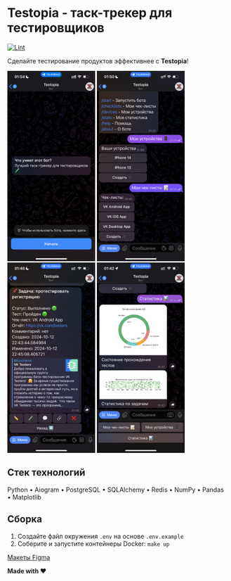 # Testopia - таск-трекер для тестировщиков

[![Lint](https://github.com/everysoftware/testopia/actions/workflows/ci.yml/badge.svg)](https://github.com/everysoftware/testopia/actions/workflows/ci.yml)

Сделайте тестирование продуктов эффективнее с **Testopia**!

<img src="/assets/onboarding.PNG" width="200" />
<img src="/assets/checklists.PNG" width="200" />

<img src="/assets/task.PNG" width="200" />
<img src="/assets/stats.PNG" width="200" />

## Стек технологий

Python • Aiogram • PostgreSQL • SQLAlchemy • Redis • NumPy • Pandas • Matplotlib

## Сборка

1. Создайте файл окружения `.env` на основе `.env.example`
2. Соберите и запустите контейнеры Docker: `make up`

[Макеты Figma](https://www.figma.com/file/iJ7SMg6DCuCaDhNlieh3kd/Untitled?type=design&node-id=0-1&mode=design)

**Made with ❤️**
